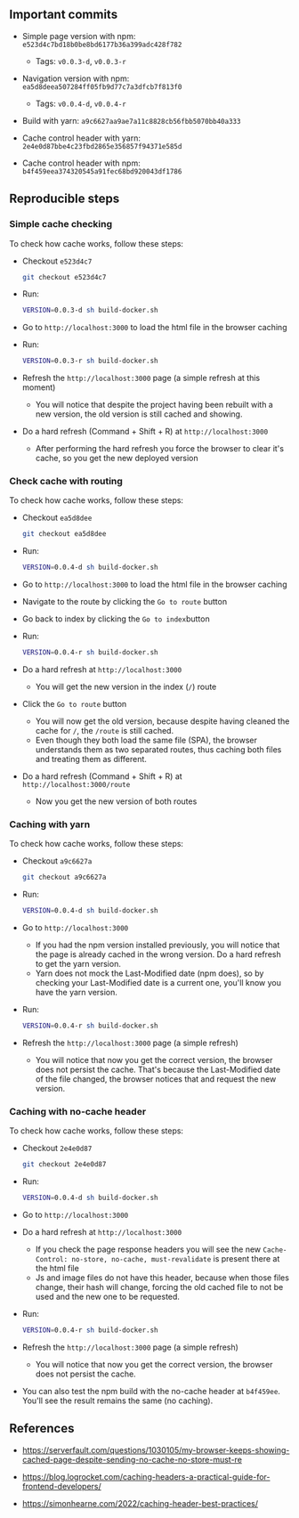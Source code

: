 ## Important commits

- Simple page version with npm: `e523d4c7bd18b0be8bd6177b36a399adc428f782`

  - Tags: `v0.0.3-d`, `v0.0.3-r`

- Navigation version with npm: `ea5d8deea507284ff05fb9d77c7a3dfcb7f813f0`

  - Tags: `v0.0.4-d`, `v0.0.4-r`

- Build with yarn: `a9c6627aa9ae7a11c8828cb56fbb5070bb40a333`

- Cache control header with yarn: `2e4e0d87bbe4c23fbd2865e356857f94371e585d`

- Cache control header with npm: `b4f459eea374320545a91fec68bd920043df1786`

## Reproducible steps

### Simple cache checking

To check how cache works, follow these steps:

- Checkout `e523d4c7`

  ```bash
  git checkout e523d4c7
  ```

- Run:

  ```bash
  VERSION=0.0.3-d sh build-docker.sh
  ```

- Go to `http://localhost:3000` to load the html file in the browser caching

- Run:

  ```bash
  VERSION=0.0.3-r sh build-docker.sh
  ```

- Refresh the `http://localhost:3000` page (a simple refresh at this moment)

  - You will notice that despite the project having been rebuilt with a new version, the old version is still cached and showing.

- Do a hard refresh (Command + Shift + R) at `http://localhost:3000`
  - After performing the hard refresh you force the browser to clear it's cache, so you get the new deployed version

### Check cache with routing

To check how cache works, follow these steps:

- Checkout `ea5d8dee`

  ```bash
  git checkout ea5d8dee
  ```

- Run:

  ```bash
  VERSION=0.0.4-d sh build-docker.sh
  ```

- Go to `http://localhost:3000` to load the html file in the browser caching

- Navigate to the route by clicking the `Go to route` button

- Go back to index by clicking the `Go to index`button

- Run:

  ```bash
  VERSION=0.0.4-r sh build-docker.sh
  ```

- Do a hard refresh at `http://localhost:3000`

  - You will get the new version in the index (`/`) route

- Click the `Go to route` button

  - You will now get the old version, because despite having cleaned the cache for `/`, the `/route` is still cached.
  - Even though they both load the same file (SPA), the browser understands them as two separated routes, thus caching both files and treating them as different.

- Do a hard refresh (Command + Shift + R) at `http://localhost:3000/route`
  - Now you get the new version of both routes

### Caching with yarn

To check how cache works, follow these steps:

- Checkout `a9c6627a`

  ```bash
  git checkout a9c6627a
  ```

- Run:

  ```bash
  VERSION=0.0.4-d sh build-docker.sh
  ```

- Go to `http://localhost:3000`

  - If you had the npm version installed previously, you will notice that the page is already cached in the wrong version. Do a hard refresh to get the yarn version.
  - Yarn does not mock the Last-Modified date (npm does), so by checking your Last-Modified date is a current one, you'll know you have the yarn version.

- Run:

  ```bash
  VERSION=0.0.4-r sh build-docker.sh
  ```

- Refresh the `http://localhost:3000` page (a simple refresh)

  - You will notice that now you get the correct version, the browser does not persist the cache. That's because the Last-Modified date of the file changed, the browser notices that and request the new version.

### Caching with no-cache header

To check how cache works, follow these steps:

- Checkout `2e4e0d87`

  ```bash
  git checkout 2e4e0d87
  ```

- Run:

  ```bash
  VERSION=0.0.4-d sh build-docker.sh
  ```

- Go to `http://localhost:3000`

- Do a hard refresh at `http://localhost:3000`

  - If you check the page response headers you will see the new `Cache-Control: no-store, no-cache, must-revalidate` is present there at the html file
  - Js and image files do not have this header, because when those files change, their hash will change, forcing the old cached file to not be used and the new one to be requested.

- Run:

  ```bash
  VERSION=0.0.4-r sh build-docker.sh
  ```

- Refresh the `http://localhost:3000` page (a simple refresh)

  - You will notice that now you get the correct version, the browser does not persist the cache.

- You can also test the npm build with the no-cache header at `b4f459ee`. You'll see the result remains the same (no caching).

## References

- https://serverfault.com/questions/1030105/my-browser-keeps-showing-cached-page-despite-sending-no-cache-no-store-must-re

- https://blog.logrocket.com/caching-headers-a-practical-guide-for-frontend-developers/

- https://simonhearne.com/2022/caching-header-best-practices/
